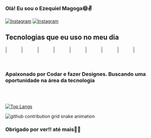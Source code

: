 ### Olá! Eu sou o Ezequiel Magoga😄✌️
[![Instagram](https://img.shields.io/badge/Instagram-E4405F?style=for-the-badge&logo=instagram&logoColor=white)](https://instagram.com/eu.zeks)
[![Instagram](https://img.shields.io/badge/LinkedIn-0077B5?style=for-the-badge&logo=linkedin&logoColor=white)](www.linkedin.com/in/ezequiel-magoga)


## Tecnologias que eu uso no meu dia

<div style="display: flex"><br>
<img src="https://cdn.jsdelivr.net/gh/devicons/devicon@latest/icons/html5/html5-plain.svg" style="width: 10%"/>
<img src="https://cdn.jsdelivr.net/gh/devicons/devicon@latest/icons/css3/css3-plain.svg" style="width: 10%"/>  
<img src="https://cdn.jsdelivr.net/gh/devicons/devicon@latest/icons/python/python-original.svg" style="width: 10%"/>
<img src="https://cdn.jsdelivr.net/gh/devicons/devicon@latest/icons/javascript/javascript-plain.svg" style="width: 10%"/>
<img src="https://cdn.jsdelivr.net/gh/devicons/devicon@latest/icons/react/react-original.svg" style="width: 10%"/>
<img src="https://cdn.jsdelivr.net/gh/devicons/devicon@latest/icons/bootstrap/bootstrap-original.svg" style="width: 10%"/>
<img src="https://cdn.jsdelivr.net/gh/devicons/devicon@latest/icons/tailwindcss/tailwindcss-original.svg" style="width: 10%"/>
<img src="https://cdn.jsdelivr.net/gh/devicons/devicon@latest/icons/git/git-plain.svg" style="width: 10%"/>
<img src="https://cdn.jsdelivr.net/gh/devicons/devicon@latest/icons/figma/figma-original.svg" style="width: 10%"/>
</div>

<br/>
<br/>

### Apaixonado por Codar e fazer Designes. Buscando uma oportunidade na área da tecnologia 
<br/>
<br/>

[![Top Langs](https://github-readme-stats.vercel.app/api/top-langs/?username=EzequielMags&layout=donut)](https://github.com/EzequielMags/github-readme-stats)

<picture align="center">
  <source media="(prefers-color-scheme: dark)" srcset="https://raw.githubusercontent.com/EzequielMags/EzequielMags/output/github-contribution-grid-snake-dark.svg">
  <source media="(prefers-color-scheme: light)" srcset="https://raw.githubusercontent.com/EzequielMags/EzequielMags/output/github-contribution-grid-snake-dark.svg">
  <img align="center" alt="github contribution grid snake animation" src="https://raw.githubusercontent.com/EzequielMags/EzequielMags/output/github-contribution-grid-snake.svg">
</picture>

### Obrigado por ver!! até mais👋👋
